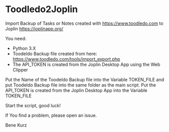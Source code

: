 # Toodledo2Joplin

Import Backup of Tasks or Notes created with https://www.toodledo.com to Joplin https://joplinapp.org/

You need:

-   Python 3.X
-   Toodeldo Backup file created from here: https://www.toodledo.com/tools/import_export.php
-   The API_TOKEN is created from the Joplin Desktop App using the Web Clipper

Put the Name of the Toodeldo Backup file into the Variable TOKEN_FILE and put Toodeldo Backup file into the same folder as the main script.
Put the API_TOKEN is created from the Joplin Desktop App into the Variable TOKEN_FILE

Start the script, good luck!

If You find a problem, please open an issue.

Bene Kurz
